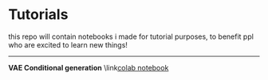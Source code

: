 # Tutorials
this repo will contain notebooks i made for tutorial purposes, to benefit ppl who are excited to learn new things!

---
**VAE Conditional generation** \link[colab notebook](https://t.co/iSSjqR7l4q)
